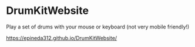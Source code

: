 # DrumKitWebsite
Play a set of drums with your mouse or keyboard (not very mobile friendly!)

https://epineda312.github.io/DrumKitWebsite/
